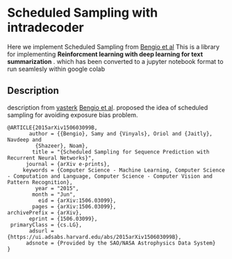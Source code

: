 # Scheduled Sampling with intradecoder
Here we implement Scheduled Sampling from [Bengio et al](https://arxiv.org/abs/1506.03099)
This is a library for implementing **Reinforcment learning with deep learning for text summarization** .
which has been converted to a jupyter notebook format to run seamlesly within google colab

## Description
description from [yasterk](https://github.com/yaserkl/RLSeq2Seq#scheduled-sampling-soft-scheduled-sampling-and-end2endbackprop) 
[Bengio et al](https://arxiv.org/abs/1506.03099). proposed the idea of scheduled sampling for avoiding exposure bias problem.
```
@ARTICLE{2015arXiv150603099B,
       author = {{Bengio}, Samy and {Vinyals}, Oriol and {Jaitly}, Navdeep and
         {Shazeer}, Noam},
        title = "{Scheduled Sampling for Sequence Prediction with Recurrent Neural Networks}",
      journal = {arXiv e-prints},
     keywords = {Computer Science - Machine Learning, Computer Science - Computation and Language, Computer Science - Computer Vision and Pattern Recognition},
         year = "2015",
        month = "Jun",
          eid = {arXiv:1506.03099},
        pages = {arXiv:1506.03099},
archivePrefix = {arXiv},
       eprint = {1506.03099},
 primaryClass = {cs.LG},
       adsurl = {https://ui.adsabs.harvard.edu/abs/2015arXiv150603099B},
      adsnote = {Provided by the SAO/NASA Astrophysics Data System}
}
```




